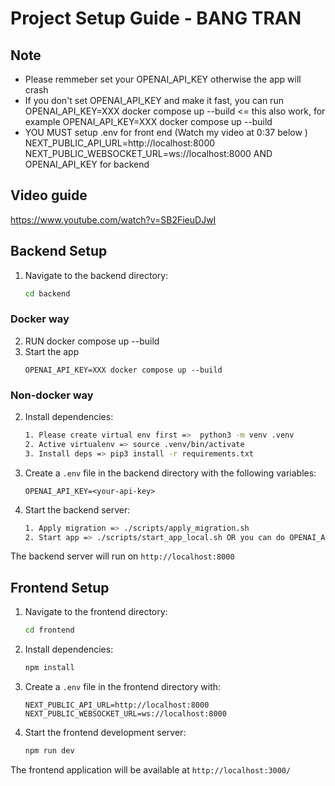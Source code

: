 # Project Setup Guide - BANG TRAN


## Note
- Please remmeber set your OPENAI_API_KEY otherwise the app will crash
- If you don't set OPENAI_API_KEY and make it fast, you can run OPENAI_API_KEY=XXX docker compose up --build <= this also work, for example
   OPENAI_API_KEY=XXX docker compose up --build
- YOU MUST setup .env for front end (Watch my video at 0:37 below )
     NEXT_PUBLIC_API_URL=http://localhost:8000
     NEXT_PUBLIC_WEBSOCKET_URL=ws://localhost:8000
   AND OPENAI_API_KEY for backend

## Video guide

https://www.youtube.com/watch?v=SB2FieuDJwI

## Backend Setup

1. Navigate to the backend directory:
   ```bash
   cd backend
   ```
### Docker way
2. RUN docker compose up --build 
3. Start the app 
   ```
   OPENAI_API_KEY=XXX docker compose up --build
   ```

### Non-docker way
2. Install dependencies:
   ```bash
   1. Please create virtual env first =>  python3 -m venv .venv  
   2. Active virtualenv => source .venv/bin/activate
   3. Install deps => pip3 install -r requirements.txt
   ```

3. Create a `.env` file in the backend directory with the following variables:
   ```
   OPENAI_API_KEY=<your-api-key>
   ```

4. Start the backend server:
   ```bash
   1. Apply migration => ./scripts/apply_migration.sh
   2. Start app => ./scripts/start_app_local.sh OR you can do OPENAI_API_KEY=XXX ./scripts/start_app_local.sh
   ```

The backend server will run on `http://localhost:8000`

## Frontend Setup

1. Navigate to the frontend directory:
   ```bash
   cd frontend
   ```

2. Install dependencies:
   ```bash
   npm install
   ```

3. Create a `.env` file in the frontend directory with:
   ```
   NEXT_PUBLIC_API_URL=http://localhost:8000
   NEXT_PUBLIC_WEBSOCKET_URL=ws://localhost:8000
   ```

4. Start the frontend development server:
   ```bash
   npm run dev
   ```
The frontend application will be available at `http://localhost:3000/`

